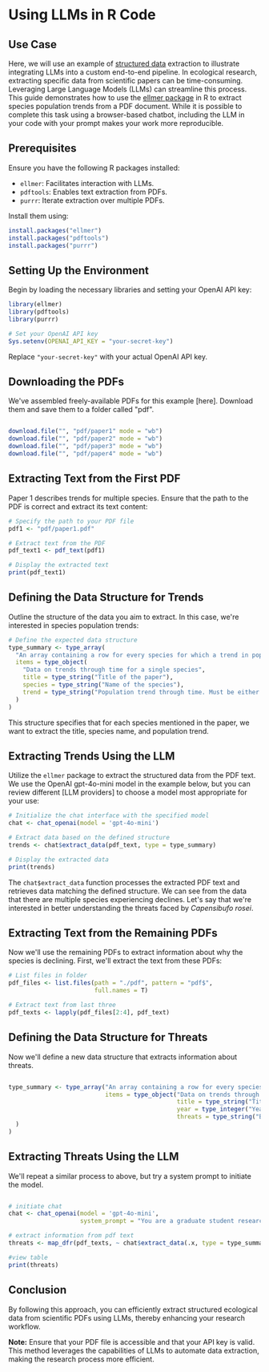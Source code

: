 # Using LLMs in R Code

## Use Case
Here, we will use an example of [structured data](https://ellmer.tidyverse.org/articles/structured-data.html) extraction to illustrate integrating LLMs into a custom end-to-end pipeline. In ecological research, extracting specific data from scientific papers can be time-consuming. Leveraging Large Language Models (LLMs) can streamline this process. This guide demonstrates how to use the [ellmer package](https://ellmer.tidyverse.org/) in R to extract species population trends from a PDF document. While it is possible to complete this task using a browser-based chatbot, including the LLM in your code with your prompt makes your work more reproducible.

## Prerequisites

Ensure you have the following R packages installed:

- `ellmer`: Facilitates interaction with LLMs.
- `pdftools`: Enables text extraction from PDFs.
- `purrr`: Iterate extraction over multiple PDFs.

Install them using:

```r
install.packages("ellmer")
install.packages("pdftools")
install.packages("purrr")
```

## Setting Up the Environment

Begin by loading the necessary libraries and setting your OpenAI API key:

```r
library(ellmer)
library(pdftools)
library(purrr)

# Set your OpenAI API key
Sys.setenv(OPENAI_API_KEY = "your-secret-key")
```

Replace `"your-secret-key"` with your actual OpenAI API key.

## Downloading the PDFs

We've assembled freely-available PDFs for this example [here]. Download them and save them to a folder called "pdf".
```r

download.file("", "pdf/paper1" mode = "wb")
download.file("", "pdf/paper2" mode = "wb")
download.file("", "pdf/paper3" mode = "wb")
download.file("", "pdf/paper4" mode = "wb")

```

## Extracting Text from the First PDF

Paper 1 describes trends for multiple species. Ensure that the path to the PDF is correct and extract its text content:

```r
# Specify the path to your PDF file
pdf1 <- "pdf/paper1.pdf"

# Extract text from the PDF
pdf_text1 <- pdf_text(pdf1)

# Display the extracted text
print(pdf_text1)
```

## Defining the Data Structure for Trends

Outline the structure of the data you aim to extract. In this case, we're interested in species population trends:

```r
# Define the expected data structure
type_summary <- type_array(
  "An array containing a row for every species for which a trend in population through time is mentioned",
  items = type_object(
    "Data on trends through time for a single species",
    title = type_string("Title of the paper"),
    species = type_string("Name of the species"),
    trend = type_string("Population trend through time. Must be either 'increasing', 'decreasing', or 'no trend'. No other options are permitted")
  )
)
```

This structure specifies that for each species mentioned in the paper, we want to extract the title, species name, and population trend.

## Extracting Trends Using the LLM

Utilize the `ellmer` package to extract the structured data from the PDF text. We use the OpenAI gpt-4o-mini model in the example below, but you can review different [LLM providers] to choose a model most appropriate for your use:

```r
# Initialize the chat interface with the specified model
chat <- chat_openai(model = 'gpt-4o-mini')

# Extract data based on the defined structure
trends <- chat$extract_data(pdf_text, type = type_summary)

# Display the extracted data
print(trends)
```

The `chat$extract_data` function processes the extracted PDF text and retrieves data matching the defined structure. We can see from the data that there are multiple species experiencing declines. Let's say that we're interested in better understanding the threats faced by *Capensibufo rosei*.

## Extracting Text from the Remaining PDFs

Now we'll use the remaining PDFs to extract information about why the species is declining. First, we'll extract the text from these PDFs:

```r
# List files in folder
pdf_files <- list.files(path = "./pdf", pattern = "pdf$",
                        full.names = T)

# Extract text from last three
pdf_texts <- lapply(pdf_files[2:4], pdf_text)
```

## Defining the Data Structure for Threats

Now we'll define a new data structure that extracts information about threats.

```r

type_summary <- type_array("An array containing a row for every species for which a trend in population through time is mentioned",
                           items = type_object("Data on trends through time for a single species",
                                               title = type_string("Title of the paper"),
                                               year = type_integer("Year the paper was published"),
                                               threats = type_string("Brief description of cause for the decline of this species. Limit the description to five words. Create a new output for each cause. If there are multiple causes within a paper, repeat the paper's title on a new line with the additional cause.")
  )
)

```

## Extracting Threats Using the LLM

We'll repeat a similar process to above, but try a system prompt to initiate the model.

```r

# initiate chat
chat <- chat_openai(model = 'gpt-4o-mini',
                    system_prompt = "You are a graduate student researcher who excels at reading and succinctly summarizing articles.")

# extract information from pdf text
threats <- map_dfr(pdf_texts, ~ chat$extract_data(.x, type = type_summary))

#view table
print(threats)
```

## Conclusion

By following this approach, you can efficiently extract structured ecological data from scientific PDFs using LLMs, thereby enhancing your research workflow.

**Note:** Ensure that your PDF file is accessible and that your API key is valid. This method leverages the capabilities of LLMs to automate data extraction, making the research process more efficient. 
